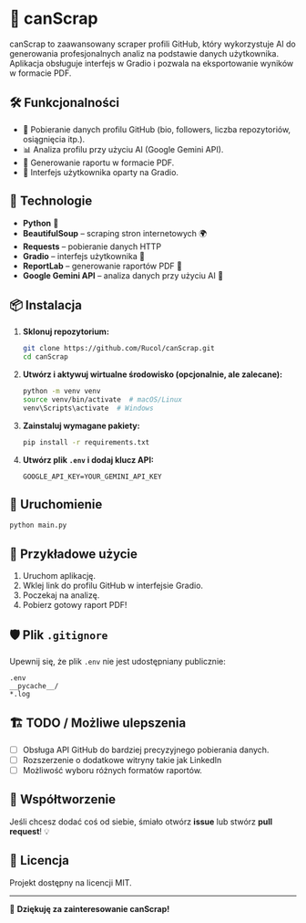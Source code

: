 # 🚀 canScrap

canScrap to zaawansowany scraper profili GitHub, który wykorzystuje AI do generowania profesjonalnych analiz na podstawie danych użytkownika. Aplikacja obsługuje interfejs w Gradio i pozwala na eksportowanie wyników w formacie PDF.

## 🛠 Funkcjonalności
- 📌 Pobieranie danych profilu GitHub (bio, followers, liczba repozytoriów, osiągnięcia itp.).
- 📊 Analiza profilu przy użyciu AI (Google Gemini API).
- 📜 Generowanie raportu w formacie PDF.
- 🎨 Interfejs użytkownika oparty na Gradio.

## 🔧 Technologie
- **Python** 🐍
- **BeautifulSoup** – scraping stron internetowych 🌍
- **Requests** – pobieranie danych HTTP
- **Gradio** – interfejs użytkownika 🎨
- **ReportLab** – generowanie raportów PDF 📄
- **Google Gemini API** – analiza danych przy użyciu AI 🤖

## 📦 Instalacja
1. **Sklonuj repozytorium:**
   ```bash
   git clone https://github.com/Rucol/canScrap.git
   cd canScrap
   ```
2. **Utwórz i aktywuj wirtualne środowisko (opcjonalnie, ale zalecane):**
   ```bash
   python -m venv venv
   source venv/bin/activate  # macOS/Linux
   venv\Scripts\activate  # Windows
   ```
3. **Zainstaluj wymagane pakiety:**
   ```bash
   pip install -r requirements.txt
   ```
4. **Utwórz plik `.env` i dodaj klucz API:**
   ```
   GOOGLE_API_KEY=YOUR_GEMINI_API_KEY
   ```

## 🚀 Uruchomienie
```bash
python main.py
```

## 📄 Przykładowe użycie
1. Uruchom aplikację.
2. Wklej link do profilu GitHub w interfejsie Gradio.
3. Poczekaj na analizę.
4. Pobierz gotowy raport PDF!

## 🛡 Plik `.gitignore`
Upewnij się, że plik `.env` nie jest udostępniany publicznie:
```
.env
__pycache__/
*.log
```

## 🏗 TODO / Możliwe ulepszenia
- [ ] Obsługa API GitHub do bardziej precyzyjnego pobierania danych.
- [ ] Rozszerzenie o dodatkowe witryny takie jak LinkedIn
- [ ] Możliwość wyboru różnych formatów raportów.

## 🤝 Współtworzenie
Jeśli chcesz dodać coś od siebie, śmiało otwórz **issue** lub stwórz **pull request**! 💡

## 📜 Licencja
Projekt dostępny na licencji MIT.

---

🎉 **Dziękuję za zainteresowanie canScrap!**
